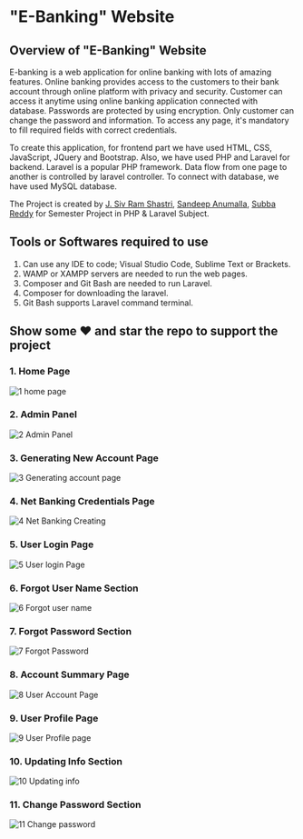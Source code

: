 # "E-Banking" Website

## Overview of "E-Banking" Website

E-banking is a web application for online banking with lots of amazing features. Online banking provides access to the customers to their bank account through online platform with privacy and security. Customer can access it anytime using online banking application connected with database. Passwords are protected by using encryption. Only customer can change the password and information. To access any page, it's mandatory to fill required fields with correct credentials.

To create this application, for frontend part we have used HTML, CSS, JavaScript, JQuery and Bootstrap. Also, we have used PHP and Laravel for backend. Laravel is a popular PHP framework. Data flow from one page to another is controlled by laravel controller. To connect with database, we have used MySQL database.

The Project is created by [J. Siv Ram Shastri](https://www.linkedin.com/in/imsivram1999/), [Sandeep Anumalla](https://www.linkedin.com/in/sandeepanumalla/), [Subba Reddy](https://www.linkedin.com/in/subbareddy-pabbidi-4a7387170/) for Semester Project in PHP & Laravel Subject.

## Tools or Softwares required to use

1. Can use any IDE to code; Visual Studio Code, Sublime Text or Brackets.
2. WAMP or XAMPP servers are needed to run the web pages.
3. Composer and Git Bash are needed to run Laravel.
4. Composer for downloading the laravel.
5. Git Bash supports Laravel command terminal.


## Show some :heart: and star the repo to support the project

### 1. Home Page 
![1 home page](https://user-images.githubusercontent.com/42378118/78509268-9b304900-77aa-11ea-8ce8-e297aeae1056.png)

### 2. Admin Panel 
![2 Admin Panel](https://user-images.githubusercontent.com/42378118/78509306-ca46ba80-77aa-11ea-95d4-6afba14a5bc4.png)

### 3. Generating New Account Page
![3 Generating account page](https://user-images.githubusercontent.com/42378118/78509332-e9dde300-77aa-11ea-8bc9-dd39436f7260.png)

### 4. Net Banking Credentials Page
![4 Net Banking Creating](https://user-images.githubusercontent.com/42378118/78509348-0417c100-77ab-11ea-9508-cade812b728d.png)

### 5. User Login Page
![5 User login Page](https://user-images.githubusercontent.com/42378118/78509357-1a258180-77ab-11ea-8d1e-68ab6f6f585a.png)

### 6. Forgot User Name Section
![6 Forgot user name](https://user-images.githubusercontent.com/42378118/78509381-34f7f600-77ab-11ea-91e3-6b75db616005.png)

### 7. Forgot Password Section
![7 Forgot Password](https://user-images.githubusercontent.com/42378118/78509408-52c55b00-77ab-11ea-9390-7c7f9867249b.png)

### 8. Account Summary Page
![8 User Account Page](https://user-images.githubusercontent.com/42378118/78509446-95873300-77ab-11ea-904e-5b8aef8faa81.png)

### 9. User Profile Page
![9 User Profile page](https://user-images.githubusercontent.com/42378118/78509448-96b86000-77ab-11ea-9827-c8766f44521b.png)

### 10. Updating Info Section
![10 Updating info](https://user-images.githubusercontent.com/42378118/78509449-9750f680-77ab-11ea-9d19-b3e45814b4d8.png)

### 11. Change Password Section
![11 Change password](https://user-images.githubusercontent.com/42378118/78509450-97e98d00-77ab-11ea-8a1c-c3a084a4ca10.png)
